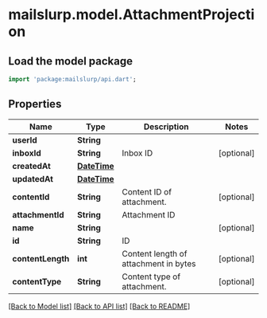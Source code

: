 # mailslurp.model.AttachmentProjection

## Load the model package
```dart
import 'package:mailslurp/api.dart';
```

## Properties
Name | Type | Description | Notes
------------ | ------------- | ------------- | -------------
**userId** | **String** |  | 
**inboxId** | **String** | Inbox ID | [optional] 
**createdAt** | [**DateTime**](DateTime) |  | 
**updatedAt** | [**DateTime**](DateTime) |  | 
**contentId** | **String** | Content ID of attachment. | [optional] 
**attachmentId** | **String** | Attachment ID | 
**name** | **String** |  | [optional] 
**id** | **String** | ID | 
**contentLength** | **int** | Content length of attachment in bytes | [optional] 
**contentType** | **String** | Content type of attachment. | [optional] 

[[Back to Model list]](../README#documentation-for-models) [[Back to API list]](../README#documentation-for-api-endpoints) [[Back to README]](../README)


